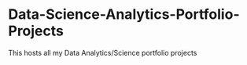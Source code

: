 # Data-Science-Analytics-Portfolio-Projects
This hosts all my Data Analytics/Science portfolio projects
